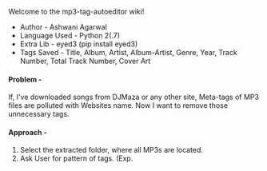 Welcome to the mp3-tag-autoeditor wiki!

* Author - Ashwani Agarwal
* Language Used - Python 2(.7)
* Extra Lib - eyed3 (pip install eyed3)
* Tags Saved - Title, Album, Artist, Album-Artist, Genre, Year, Track Number, Total Track Number, Cover Art

#### Problem -
If, I've downloaded songs from DJMaza or any other site, Meta-tags of MP3 files are polluted with Websites name. Now I want to remove those unnecessary tags.

#### Approach -

1. Select the extracted folder, where all MP3s are located.
2. Ask User for pattern of tags. (Exp. <title> <extra-char> <website> = "Rabbe | DJMaza")
  1. Ask for Album, Genre, Year, Total Track No. since it will be same for all the tracks.
  2. Ask for Title, Track Number[1], Album-Artist, Artist Pattern
  3. Cover Art
    1. Whether to get from Internet (saavn.com or itunes.com can be used)
    2. Select file dialog
3. Start the Process 
  1. Save all the tags first (8 Tags; not cover art)
  2. Clears all the tags
  3. Update tag as per 2.1 and 2.2
  4. Update Cover Art
  5. Save Tags
4. Rename Coverart image to folder.jpg and make that system hidden (Windows Only; for thubnail preview)




[1] Downloadming also pollute track number with website name.